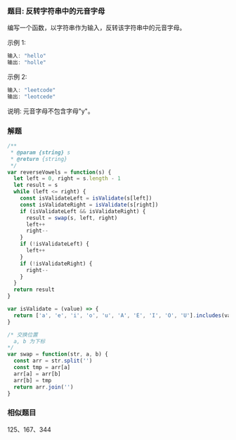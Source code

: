 ### 题目: 反转字符串中的元音字母

编写一个函数，以字符串作为输入，反转该字符串中的元音字母。

示例 1:

```js
输入: "hello"
输出: "holle"
```

示例 2:

```js
输入: "leetcode"
输出: "leotcede"
```

说明:
元音字母不包含字母"y"。

### 解题

```js
/**
 * @param {string} s
 * @return {string}
 */
var reverseVowels = function(s) {
  let left = 0, right = s.length - 1
  let result = s
  while (left <= right) {
    const isValidateLeft = isValidate(s[left])
    const isValidateRight = isValidate(s[right])
    if (isValidateLeft && isValidateRight) {
      result = swap(s, left, right)
      left++
      right--
    }
    if (!isValidateLeft) {
      left++
    }
    if (!isValidateRight) {
      right--
    }
  }
  return result
}

var isValidate = (value) => {
  return ['a', 'e', 'i', 'o', 'u', 'A', 'E', 'I', 'O', 'U'].includes(value)
}

/* 交换位置
  a, b 为下标
*/
var swap = function(str, a, b) {
  const arr = str.split('')
  const tmp = arr[a]
  arr[a] = arr[b]
  arr[b] = tmp
  return arr.join('')
}
```

### 相似题目

125、167、344